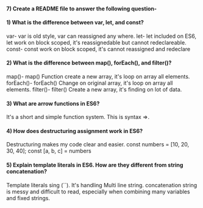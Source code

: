 #### 7) Create a README file to answer the following question-


#### 1) What is the difference between var, let, and const?
var- var is old style, var can reassigned any where.
let- let included on ES6, let work on block scoped, it's reassignedable but cannot redeclareable.
const- const work on block scoped, it's cannot reassigned and redeclare


#### 2) What is the difference between map(), forEach(), and filter()? 
map()- map() Function create a new array, it's loop on array all elements.
forEach()- forEach() Change on original array, it's loop on array all elements.
filter()- filter() Create a new array, it's finding on lot of data.

#### 3) What are arrow functions in ES6?
It's a short and simple function system. This is syntax =>.

#### 4) How does destructuring assignment work in ES6?
Destructuring makes my code clear and easier.
const numbers = [10, 20, 30, 40];
const [a, b, c] = numbers

#### 5) Explain template literals in ES6. How are they different from string concatenation?
Template literals sing (``). It's handling Multi line string. 
concatenation string is  messy and difficult to read, especially when combining many variables and fixed strings.